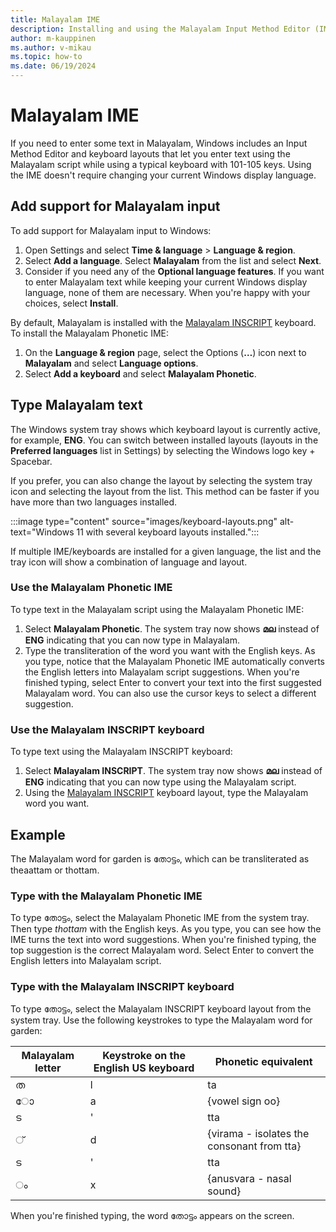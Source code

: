 ```yaml
---
title: Malayalam IME
description: Installing and using the Malayalam Input Method Editor (IME)
author: m-kauppinen
ms.author: v-mikau
ms.topic: how-to
ms.date: 06/19/2024
---
```


# Malayalam IME

If you need to enter some text in Malayalam, Windows includes an Input Method Editor and keyboard layouts that let you enter text using the Malayalam script while using a typical keyboard with 101-105 keys. Using the IME doesn't require changing your current Windows display language.

## Add support for Malayalam input

To add support for Malayalam input to Windows:

1. Open Settings and select **Time & language** > **Language & region**.
1. Select **Add a language**. Select **Malayalam** from the list and select **Next**.
1. Consider if you need any of the **Optional language features**. If you want to enter Malayalam text while keeping your current Windows display language, none of them are necessary. When you're happy with your choices, select **Install**.

By default, Malayalam is installed with the [Malayalam INSCRIPT](../keyboards/kbdinmal.md) keyboard. To install the Malayalam Phonetic IME:

1. On the **Language & region** page, select the Options (**…**) icon next to **Malayalam** and select **Language options**.
1. Select **Add a keyboard** and select **Malayalam Phonetic**.

## Type Malayalam text

The Windows system tray shows which keyboard layout is currently active, for example, **ENG**. You can switch between installed layouts (layouts in the **Preferred languages** list in Settings) by selecting the Windows logo key + Spacebar.

If you prefer, you can also change the layout by selecting the system tray icon and selecting the layout from the list. This method can be faster if you have more than two languages installed.

:::image type="content" source="images/keyboard-layouts.png" alt-text="Windows 11 with several keyboard layouts installed.":::

If multiple IME/keyboards are installed for a given language, the list and the tray icon will show a combination of language and layout.

### Use the Malayalam Phonetic IME

To type text in the Malayalam script using the Malayalam Phonetic IME:

1. Select **Malayalam Phonetic**. The system tray now shows **മല** instead of **ENG** indicating that you can now type in Malayalam.
1. Type the transliteration of the word you want with the English keys. As you type, notice that the Malayalam Phonetic IME automatically converts the English letters into Malayalam script suggestions. When you're finished typing, select Enter to convert your text into the first suggested Malayalam word. You can also use the cursor keys to select a different suggestion.

### Use the Malayalam INSCRIPT keyboard

To type text using the Malayalam INSCRIPT keyboard:

1. Select **Malayalam INSCRIPT**. The system tray now shows **മല** instead of **ENG** indicating that you can now type using the Malayalam script.
1. Using the [Malayalam INSCRIPT](../keyboards/kbdinmal.md) keyboard layout, type the Malayalam word you want.

## Example

The Malayalam word for garden is തോട്ടം, which can be transliterated as theaattam or thottam.

### Type with the Malayalam Phonetic IME

To type തോട്ടം, select the Malayalam Phonetic IME from the system tray. Then type *thottam* with the English keys. As you type, you can see how the IME turns the text into word suggestions. When you're finished typing, the top suggestion is the correct Malayalam word. Select Enter to convert the English letters into Malayalam script.

### Type with the Malayalam INSCRIPT keyboard

To type തോട്ടം, select the Malayalam INSCRIPT keyboard layout from the system tray. Use the following keystrokes to type the Malayalam word for garden:

| Malayalam letter | Keystroke on the English US keyboard | Phonetic equivalent |
|----------------|--------------------------------------|---------------------|
| ത | l | ta |
| ◌ോ | a | {vowel sign oo} |
| ട | ' | tta |
| ◌് | d | {virama - isolates the consonant from tta}  |
| ട | ' | tta |
| ◌ം | x | {anusvara - nasal sound} |

When you're finished typing, the word തോട്ടം appears on the screen.
